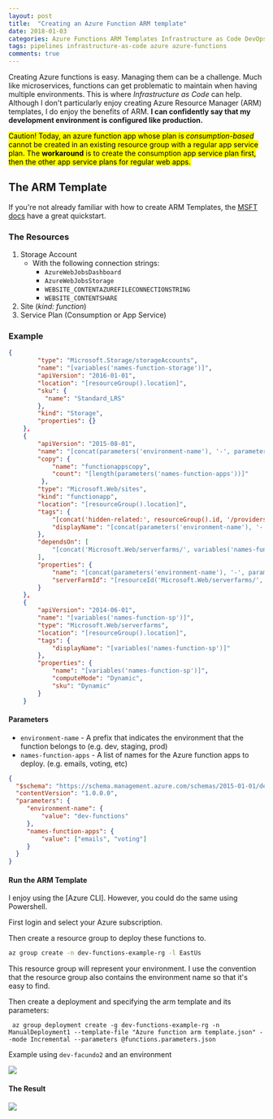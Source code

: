 ```yaml
---
layout: post
title:  "Creating an Azure Function ARM template"
date: 2018-01-03
categories: Azure Functions ARM Templates Infrastructure as Code DevOps
tags: pipelines infrastructure-as-code azure azure-functions
comments: true
---
```


Creating Azure functions is easy. Managing them can be a challenge. Much like microservices, functions can get problematic to maintain when having multiple environments. 
This is where _Infrastructure as Code_ can help. Although I don't particularly enjoy creating Azure Resource Manager (ARM) templates, I do enjoy the benefits of ARM.
**I can confidently say that my development environment is configured like production.**

<mark>Caution! Today, an azure function app whose plan is <em>consumption-based</em> cannot be created in an existing resource group with a regular app service plan. The <strong>workaround</strong> is to create the consumption app service plan first, then the other app service plans for regular web apps.
</mark>

## The ARM Template

If you're not already familiar with how to create ARM Templates, the [MSFT docs](https://docs.microsoft.com/en-us/azure/azure-resource-manager/resource-manager-create-first-template) have a great quickstart.

### The Resources

1. Storage Account
    - With the following connection strings:
        - `AzureWebJobsDashboard`
        - `AzureWebJobsStorage`
        - `WEBSITE_CONTENTAZUREFILECONNECTIONSTRING`
        - `WEBSITE_CONTENTSHARE`
2. Site (_kind: function_)
3. Service Plan (Consumption or App Service)

### Example

``` json
{
        "type": "Microsoft.Storage/storageAccounts",
        "name": "[variables('names-function-storage')]",
        "apiVersion": "2016-01-01",
        "location": "[resourceGroup().location]",
        "sku": {
          "name": "Standard_LRS"
        },
        "kind": "Storage",
        "properties": {}
    },
    {
        "apiVersion": "2015-08-01",
        "name": "[concat(parameters('environment-name'), '-', parameters('names-function-apps')[copyIndex()], '-fn')]",
        "copy": { 
            "name": "functionappscopy", 
            "count": "[length(parameters('names-function-apps'))]" 
         }, 
        "type": "Microsoft.Web/sites",
        "kind": "functionapp", 
        "location": "[resourceGroup().location]",
        "tags": {
            "[concat('hidden-related:', resourceGroup().id, '/providers/Microsoft.Web/serverfarms/', variables('names-function-sp'))]": "Resource",
            "displayName": "[concat(parameters('environment-name'), '-', parameters('names-function-apps')[copyIndex()], '-fn')]"
        },
        "dependsOn": [
            "[concat('Microsoft.Web/serverfarms/', variables('names-function-sp'))]"
        ],
        "properties": {
            "name": "[concat(parameters('environment-name'), '-', parameters('names-function-apps')[copyIndex()], '-fn')]",
            "serverFarmId": "[resourceId('Microsoft.Web/serverfarms/', variables('names-function-sp'))]"
        }
    },
    {
        "apiVersion": "2014-06-01",
        "name": "[variables('names-function-sp')]",
        "type": "Microsoft.Web/serverfarms",
        "location": "[resourceGroup().location]",
        "tags": {
            "displayName": "[variables('names-function-sp')]"
        },
        "properties": {
            "name": "[variables('names-function-sp')]",
            "computeMode": "Dynamic",
            "sku": "Dynamic"
        }
    }
```

#### Parameters
- `environment-name` - A prefix that indicates the environment that the function belongs to (e.g. dev, staging, prod)
- `names-function-apps` - A list of names for the Azure function apps to deploy. (e.g. emails, voting, etc)

``` json
{
  "$schema": "https://schema.management.azure.com/schemas/2015-01-01/deploymentParameters.json#",
  "contentVersion": "1.0.0.0",
  "parameters": {
     "environment-name": {
         "value": "dev-functions"
     }, 
     "names-function-apps": {
         "value": ["emails", "voting"]
     }
  }
}
```

#### Run the ARM Template

I enjoy using the [Azure CLI]. However, you could do the same using Powershell.

First login and select your Azure subscription.

Then create a resource group to deploy these functions to. 

``` bash
az group create -n dev-functions-example-rg -l EastUs
```

This resource group will represent your environment. I use the convention that the resource group also contains the environment name so that it's easy to find.

Then create a deployment and specifying the arm template and its parameters:

```
 az group deployment create -g dev-functions-example-rg -n ManualDeployment1 --template-file "Azure function arm template.json" --mode Incremental --parameters @functions.parameters.json
```

Example using `dev-facundo2` and an environment

![]({{site.baseurl}}/assets/2018-2-1/functionsarm_2.gif)

#### The Result

![]({{site.baseurl}}/assets/2018-2-1/functionsarm_1.PNG)




